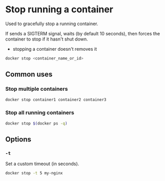 # Stop running a container

Used to gracefully stop a running container.

If sends a SIGTERM signal, waits (by default 10 seconds), then forces the container to stop if it hasn't shut down.

- stopping a container doesn't removes it

```bash
docker stop <container_name_or_id>
```

## Common uses

### Stop multiple containers

```bash
docker stop container1 container2 container3
```

### Stop all running containers

```bash
docker stop $(docker ps -q)
```

## Options

### `-t`

Set a custom timeout (in seconds).

```bash
docker stop -t 5 my-nginx
```
